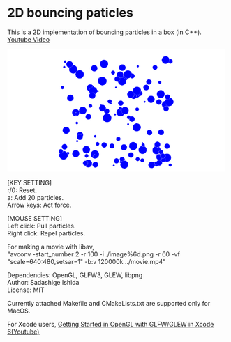 # 2D bouncing paticles
This is a 2D implementation of bouncing particles in a box (in C++).  
[Youtube Video][Y]  
<!-- [![Youtube Video](http://i.ytimg.com/vi/10r78SzERII/0.jpg)](https://www.youtube.com/watch?v=10r78SzERII) -->
<!--  -->
<!-- ![Screen Shot](https://github.com/sdsgisd/bouncing_particles2D/blob/master/screenshot.png =60x60) -->
<!--60x60 is the size of image-->
<!--  -->
<!-- Screen Shot -->
<a href="https://www.youtube.com/watch?v=10r78SzERII">
<img src="https://github.com/sdsgisd/bouncing_particles2D/blob/master/screenshot.png" width="500px">
</a>


[KEY SETTING]  
r/0: Reset.  
a: Add 20 particles.  
Arrow keys: Act force.

[MOUSE SETTING]  
Left click: Pull particles.  
Right click: Repel particles.

For making a movie with libav,  
"avconv -start_number 2 -r 100 -i ./image%6d.png -r 60 -vf "scale=640:480,setsar=1" -b:v 120000k ../movie.mp4"

Dependencies: OpenGL, GLFW3, GLEW, libpng  
Author: Sadashige Ishida  
License: MIT  

Currently attached Makefile and CMakeLists.txt are supported only for MacOS.  
<!-- The library was tested on Mac OS X 10.11.6 -->
For Xcode users,   [Getting Started in OpenGL with GLFW/GLEW in Xcode 6(Youtube)][X]

[Y]:https://www.youtube.com/watch?v=10r78SzERII
[X]:https://www.youtube.com/watch?v=lTmM3Y8SMOM
